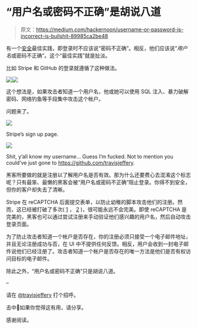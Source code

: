 # “用户名或密码不正确”是胡说八道

> 原文：<https://medium.com/hackernoon/username-or-password-is-incorrect-is-bullshit-89985ca2be48>

有一个[安全](https://hackernoon.com/tagged/security)最佳实践，即登录时不应该说“密码不正确”。相反，他们应该说“*用户名*或密码不正确”。这个“最佳实践”就是扯淡。

比如 Stripe 和 GitHub 的登录就遵循了这种做法。

![](img/0fc89e1cbdc895c407bf9d4b34cc2023.png)![](img/7bfb3adaa301df114a8255f6c3c20329.png)

这个想法是，如果攻击者知道一个用户名，他或她可以使用 SQL 注入、暴力破解密码、网络钓鱼等手段集中攻击这个帐户。

问题来了。

![](img/09eb6524c2367fe6e91a6c1a647c81f6.png)

Stripe’s sign up page.

![](img/81fa4a6db74efe83e6479b279de4846c.png)

Shit, y’all know my username… Guess I’m fucked. Not to mention you could’ve just gone to https://github.com/travisjeffery.

黑客所要做的就是注册以了解用户名是否有效。那为什么还要费心去混淆这个标志呢？只有最笨、最懒的黑客会被“用户名或密码不正确”阻止登录。你得不到安全，但你的客户却失去了清晰。

Stripe 在 reCAPTCHA 后面提交表单，以防止幼稚的脚本攻击他们的注册。然而，这已经被打破了多次( [1](https://www.blackhat.com/docs/asia-16/materials/asia-16-Sivakorn-Im-Not-a-Human-Breaking-the-Google-reCAPTCHA-wp.pdf) ， [2](https://github.com/eastee/rebreakcaptcha) )，很可能永远不会完美。即使 reCAPTCHA 是完美的，黑客也可以通过尝试注册来手动验证他们感兴趣的用户名，然后自动攻击登录页面。

为了防止攻击者知道一个帐户是否存在，你的注册必须只接受一个电子邮件地址，并且无论注册成功与否，在 UI 中不提供任何反馈。相反，用户会收到一封电子邮件说他们已经注册了。攻击者知道一个帐户是否存在的唯一方法是他们是否有权访问目标的电子邮件。

除此之外，“用户名或密码不正确”只是胡说八道。

–

请在 [@travisjeffery](https://twitter.com/travisjeffery) 打个招呼。

击中👏如果你觉得这有用，请分享。

感谢阅读。